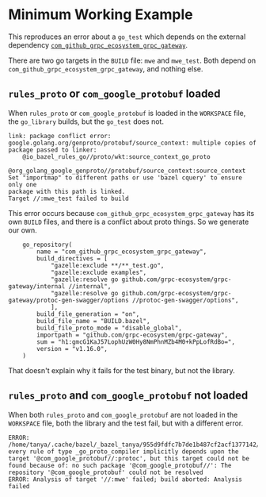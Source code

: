 # Minimum Working Example

This reproduces an error about a `go_test` which depends on
the external dependency [`com_github_grpc_ecosystem_grpc_gateway`](https://github.com/grpc-ecosystem/grpc-gateway).

There are two go targets in the `BUILD` file: `mwe` and `mwe_test`.
Both depend on `com_github_grpc_ecosystem_grpc_gateway`, and nothing else.
## `rules_proto` or `com_google_protobuf` loaded
When `rules_proto` or `com_google_protobuf` is loaded in the `WORKSPACE` file,
the `go_library` builds, but the `go_test` does not.

```
link: package conflict error: google.golang.org/genproto/protobuf/source_context: multiple copies of package passed to linker:
	@io_bazel_rules_go//proto/wkt:source_context_go_proto
	@org_golang_google_genproto//protobuf/source_context:source_context
Set "importmap" to different paths or use 'bazel cquery' to ensure only one
package with this path is linked.
Target //:mwe_test failed to build
```

This error occurs because `com_github_grpc_ecosystem_grpc_gateway` has its
own `BUILD` files, and there is a conflict about proto things.
So we generate our own.
```
    go_repository(
        name = "com_github_grpc_ecosystem_grpc_gateway",
        build_directives = [
            "gazelle:exclude **/**_test.go",
            "gazelle:exclude examples",
            "gazelle:resolve go github.com/grpc-ecosystem/grpc-gateway/internal //internal",
            "gazelle:resolve go github.com/grpc-ecosystem/grpc-gateway/protoc-gen-swagger/options //protoc-gen-swagger/options",
            ],
        build_file_generation = "on",
        build_file_name = "BUILD.bazel",
        build_file_proto_mode = "disable_global",
        importpath = "github.com/grpc-ecosystem/grpc-gateway",
        sum = "h1:gmcG1KaJ57LophUzW0Hy8NmPhnMZb4M0+kPpLofRdBo=",
        version = "v1.16.0",
    )
```

That doesn't explain why it fails for the test binary, but not the library.


## `rules_proto` and `com_google_protobuf` not loaded
When both `rules_proto` and `com_google_protobuf` are not loaded in
the `WORKSPACE` file, both the library
and the test fail, but with a different error.

```
ERROR: /home/tanya/.cache/bazel/_bazel_tanya/955d9fdfc7b7de1b487cf2acf1377142/external/io_bazel_rules_go/proto/BUILD.bazel:20:18: every rule of type _go_proto_compiler implicitly depends upon the target '@com_google_protobuf//:protoc', but this target could not be found because of: no such package '@com_google_protobuf//': The repository '@com_google_protobuf' could not be resolved
ERROR: Analysis of target '//:mwe' failed; build aborted: Analysis failed
```

